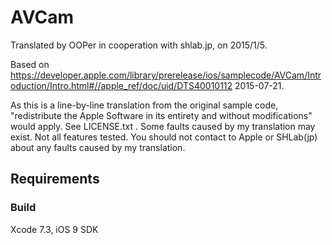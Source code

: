 # AVCam

Translated by OOPer in cooperation with shlab.jp, on 2015/1/5.

Based on
<https://developer.apple.com/library/prerelease/ios/samplecode/AVCam/Introduction/Intro.html#//apple_ref/doc/uid/DTS40010112>
2015-07-21.

As this is a line-by-line translation from the original sample code, "redistribute the Apple Software in its entirety and without modifications" would apply. See LICENSE.txt .
Some faults caused by my translation may exist. Not all features tested.
You should not contact to Apple or SHLab(jp) about any faults caused by my translation.

## Requirements

### Build

Xcode 7.3, iOS 9 SDK

